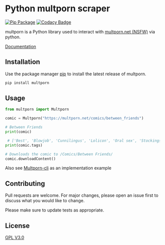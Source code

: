 # Python multporn scraper

[![Pip Package](https://github.com/pyporn-san/MPdownloader/workflows/Upload%20Python%20Package/badge.svg)](https://pypi.org/project/Multporn/) [![Codacy Badge](https://api.codacy.com/project/badge/Grade/0d152a094f5c481e8b886be58e13aeaf)](https://app.codacy.com/gh/pyporn-san/Multporn?utm_source=github.com&utm_medium=referral&utm_content=pyporn-san/Multporn&utm_campaign=Badge_Grade)

multporn is a Python library used to interact with [multporn.net (NSFW)](https://multporn.net/) via python.

[Documentation](https://multporn.readthedocs.io/en/latest/)

## Installation

Use the package manager [pip](https://pip.pypa.io/en/stable/) to install the latest release of multporn.

```bash
pip install multporn
```

## Usage

```python
from multporn import Multporn

comic = Multporn("https://multporn.net/comics/between_friends")

# Between Friends
print(comic)

 # ['Best', 'Blowjob', 'Cunnilingus', 'Lolicon', 'Oral sex', 'Stockings', 'Straight', 'Straight Shota', 'Virgin']
print(comic.tags)

# Downloads the comic to /Comics/Between Friends/
comic.downloadContent()
```

Also see [Multporn-cli](https://github.com/pyporn-san/Multporn-CLI/) as an implementation example

## Contributing

Pull requests are welcome. For major changes, please open an issue first to discuss what you would like to change.

Please make sure to update tests as appropriate.

## License

[GPL V3.0](https://choosealicense.com/licenses/gpl-3.0/)
